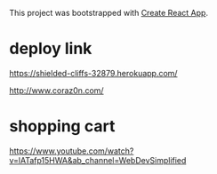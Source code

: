 This project was bootstrapped with [Create React App](https://github.com/facebook/create-react-app).


 # deploy link

 https://shielded-cliffs-32879.herokuapp.com/ 

http://www.coraz0n.com/

# shopping cart 
https://www.youtube.com/watch?v=lATafp15HWA&ab_channel=WebDevSimplified